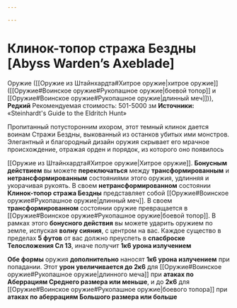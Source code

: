 ```yaml
---

---
```

# Клинок-топор стража Бездны [Abyss Warden’s Axeblade]

Оружие ([[Оружие из Штайнхардта#Хитрое оружие|хитрое оружие]] ([[Оружие#Воинское оружие#Рукопашное оружие|боевой топор]] и [[Оружие#Воинское оружие#Рукопашное оружие|длинный меч]])), **Редкий**
Рекомендуемая стоимость: 501-5000 зм
**Источники:** «Steinhardt's Guide to the Eldritch Hunt»

Пропитанный потусторонним ихором, этот темный клинок дается воинам Стражи Бездны, выкованный из останков убитых ими монстров. Элегантный и благородный дизайн оружия скрывает его мрачное происхождение, отражая орден и порядок, из которого оно появилось

[[Оружие из Штайнхардта#Хитрое оружие|Хитрое оружие]]. **Бонусным действием** вы можете **переключаться** между **трансформированным** и **нетрансформированным** состояниями этого оружия, удлинняя и укорачивая рукоять. В своем **нетрансформированном** состоянии **Клинок-топор стража Бездны** представляет собой [[Оружие#Воинское оружие#Рукопашное оружие|длинный меч]]. В своем **трансформированном** состоянии оружие превращается в [[Оружие#Воинское оружие#Рукопашное оружие|боевой топор]]. В рамках этого **бонусного действия** вы можете ударить оружием по земле, испуская **волну сияния**, с центром на вас. Каждое существо в пределах **5 футов** от вас должно преуспеть в **спасброске Телосложения Сл 13**, иначе получит **1к6 урона излучением**

**Обе формы** оружия **дополнительно** наносят **1к6 урона излучением** при попадании. Этот **урон увеличивается до 2к6** для [[Оружие#Воинское оружие#Рукопашное оружие|длинного меча]] при **атаках по Аберрациям Среднего размера или меньше**, и до **2к6** для [[Оружие#Воинское оружие#Рукопашное оружие|боевого топора]] при **атаках по аберрациям Большого размера или больше**